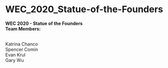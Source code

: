 # WEC_2020_Statue-of-the-Founders
<b> WEC 2020 - Statue of the Founders
<br> Team Members:</b>

<br>Katrina Chanco
<br> Spencer Comin
<br> Evan Krul
<br> Gary Wu
